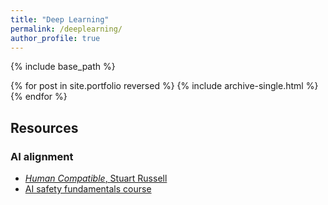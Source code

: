```yaml
---
title: "Deep Learning"
permalink: /deeplearning/
author_profile: true
---
```


{% include base_path %}

{% for post in site.portfolio reversed %}
  {% include archive-single.html %}
{% endfor %}

## Resources

### AI alignment
 - [*Human Compatible*, Stuart Russell](https://www.amazon.co.uk/Human-Compatible-AI-Problem-Control/dp/0141987502/ref=asc_df_0141987502/?tag=googshopuk-21&linkCode=df0&hvadid=428082383682&hvpos=&hvnetw=g&hvrand=6810960191934502209&hvpone=&hvptwo=&hvqmt=&hvdev=c&hvdvcmdl=&hvlocint=&hvlocphy=1006688&hvtargid=pla-905455320169&psc=1&mcid=008b6200477836d7b2eccb17d3027b6a&th=1&psc=1&tag=&ref=&adgrpid=103526072310&hvpone=&hvptwo=&hvadid=428082383682&hvpos=&hvnetw=g&hvrand=6810960191934502209&hvqmt=&hvdev=c&hvdvcmdl=&hvlocint=&hvlocphy=1006688&hvtargid=pla-905455320169)
 - [AI safety fundamentals course](https://course.aisafetyfundamentals.com/alignment)
